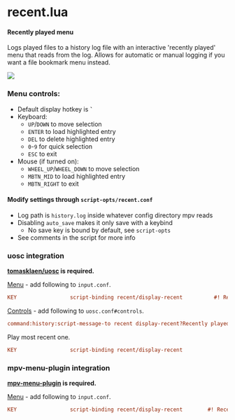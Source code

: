 # recent.lua
#### Recently played menu
Logs played files to a history log file with an interactive 'recently played' menu that reads from the log. Allows for automatic or manual logging if you want a file bookmark menu instead.


![](../assets/recent.png)
### Menu controls:
* Default display hotkey is **`` ` ``**
* Keyboard:
    * `UP`/`DOWN` to move selection
    * `ENTER` to load highlighted entry
    * `DEL` to delete highlighted entry
    * `0`-`9` for quick selection
    * `ESC` to exit
* Mouse (if turned on):
    * `WHEEL_UP`/`WHEEL_DOWN` to move selection
    * `MBTN_MID` to load highlighted entry
    * `MBTN_RIGHT` to exit
#### Modify settings through `script-opts/recent.conf`
* Log path is `history.log` inside whatever config directory mpv reads
* Disabling `auto_save` makes it only save with a keybind
    * No save key is bound by default, see `script-opts`
* See comments in the script for more info

### uosc integration

**[tomasklaen/uosc](https://github.com/tomasklaen/uosc) is required.**

[Menu](https://github.com/tomasklaen/uosc#adding-items-to-menu) - add following to `input.conf`.

```ini
KEY                 script-binding recent/display-recent          #! Recently played
```

[Controls](https://github.com/tomasklaen/uosc#set-prop-value) - add following to `uosc.conf#controls`.

```ini
command:history:script-message-to recent display-recent?Recently played
```

Play most recent one.

```ini
KEY                 script-binding recent/display-recent
```

### mpv-menu-plugin integration

**[mpv-menu-plugin](https://github.com/tsl0922/mpv-menu-plugin) is required.**

[Menu](https://github.com/tsl0922/mpv-menu-plugin?tab=readme-ov-file#messages) - add following to `input.conf`.

```ini
KEY                 script-binding recent/display-recent        #! Recently played  #@recent
```

